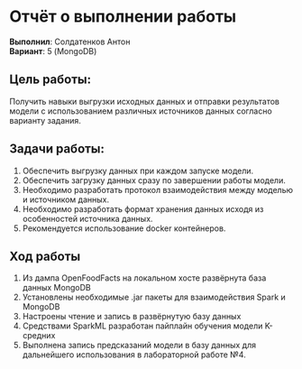 # Отчёт о выполнении работы  
**Выполнил**: Солдатенков Антон  
**Вариант**: 5 (MongoDB)

## Цель работы:  
Получить навыки выгрузки исходных данных и отправки результатов
модели с использованием различных источников данных согласно варианту
задания.

## Задачи работы:
1. Обеспечить выгрузку данных при каждом запуске модели.
2. Обеспечить загрузку данных сразу по завершении работы модели.
3. Необходимо разработать протокол взаимодействия между моделью и
источником данных.
4. Необходимо разработать формат хранения данных исходя из
особенностей источника данных.
5. Рекомендуется использование docker контейнеров.

## Ход работы
1. Из дампа OpenFoodFacts на локальном хосте развёрнута база данных MongoDB
2. Установлены необходимые .jar пакеты для взаимодействия Spark и MongoDB
3. Настроены чтение и запись в развёрнутую базу данных
4. Средствами SparkML разработан пайплайн обучения модели K-средних
5. Выполнена запись предсказаний модели в базу данных для дальнейшего использования в лабораторной работе №4.